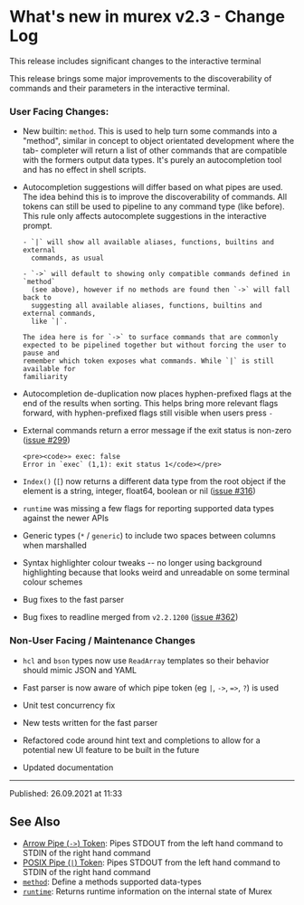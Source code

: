 # What's new in murex v2.3 - Change Log

This release includes significant changes to the interactive terminal

This release brings some major improvements to the discoverability of commands
and their parameters in the interactive terminal.

### User Facing Changes:

- New builtin: `method`. This is used to help turn some commands into a
  "method", similar in concept to object orientated development where the tab-
  completer will return a list of other commands that are compatible with the
  formers output data types. It's purely an autocompletion tool and has no
  effect in shell scripts.

- Autocompletion suggestions will differ based on what pipes are used. The idea
  behind this is to improve the discoverability of commands. All tokens can
  still be used to pipeline to any command type (like before). This rule only
  affects autocomplete suggestions in the interactive prompt.

      - `|` will show all available aliases, functions, builtins and external
        commands, as usual

      - `->` will default to showing only compatible commands defined in `method`
        (see above), however if no methods are found then `->` will fall back to
        suggesting all available aliases, functions, builtins and external commands,
        like `|`.

      The idea here is for `->` to surface commands that are commonly
      expected to be pipelined together but without forcing the user to pause and
      remember which token exposes what commands. While `|` is still available for
      familiarity

- Autocompletion de-duplication now places hyphen-prefixed flags at the end of
  the results when sorting. This helps bring more relevant flags forward, with
  hyphen-prefixed flags still visible when users press `-`

- External commands return a error message if the exit status is non-zero
  ([issue #299](https://github.com/lmorg/murex/issues/299))

      <pre><code>» exec: false
      Error in `exec` (1,1): exit status 1</code></pre>

- `Index()` (`[`) now returns a different data type from the root object if the
  element is a string, integer, float64, boolean or nil ([issue #316](https://github.com/lmorg/murex/issues/316))

- `runtime` was missing a few flags for reporting supported data types against
  the newer APIs

- Generic types (`*` / `generic`) to include two spaces between columns when
  marshalled

- Syntax highlighter colour tweaks -- no longer using background highlighting
  because that looks weird and unreadable on some terminal colour schemes

- Bug fixes to the fast parser

- Bug fixes to readline merged from `v2.2.1200` ([issue #362](https://github.com/lmorg/murex/issues/362))

### Non-User Facing / Maintenance Changes

- `hcl` and `bson` types now use `ReadArray` templates so their behavior should
  mimic JSON and YAML

- Fast parser is now aware of which pipe token (eg `|`, `->`, `=>`, `?`) is used

- Unit test concurrency fix

- New tests written for the fast parser

- Refactored code around hint text and completions to allow for a potential new
  UI feature to be built in the future

- Updated documentation

<hr>

Published: 26.09.2021 at 11:33

## See Also

- [Arrow Pipe (`->`) Token](/parser/pipe-arrow.md):
  Pipes STDOUT from the left hand command to STDIN of the right hand command
- [POSIX Pipe (`|`) Token](/parser/pipe-posix.md):
  Pipes STDOUT from the left hand command to STDIN of the right hand command
- [`method`](/commands/method.md):
  Define a methods supported data-types
- [`runtime`](/commands/runtime.md):
  Returns runtime information on the internal state of Murex
